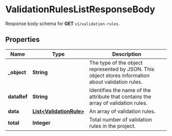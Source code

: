

# ValidationRulesListResponseBody

Response body schema for **GET** `v1/validation-rules`.

## Properties

| Name | Type | Description |
|------------ | ------------- | ------------- |
|**_object** | **String** | The type of the object represented by JSON. This object stores information about validation rules. |
|**dataRef** | **String** | Identifies the name of the attribute that contains the array of validation rules. |
|**data** | [**List&lt;ValidationRule&gt;**](ValidationRule.md) | An array of validation rules. |
|**total** | **Integer** | Total number of validation rules in the project. |



